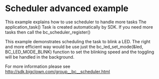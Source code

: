 #  Scheduler advanced example

This example explains how to use scheduler to handle more tasks
The application_task() Task is created automatically by SDK.
If you need more tasks then call the bc_scheduler_register()

This example demonstrates scheduling the task to blink a LED. The right and more
efficient way would be use just the bc_led_set_mode(&led, BC_LED_MODE_BLINK) function
to set the blinking speed and the toggling will be handled in the background.

For more information please see http://sdk.bigclown.com/group__bc__scheduler.html
